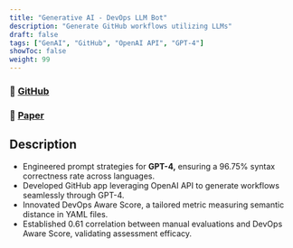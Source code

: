 ```yaml
---
title: "Generative AI - DevOps LLM Bot"
description: "Generate GitHub workflows utilizing LLMs"
draft: false
tags: ["GenAI", "GitHub", "OpenAI API", "GPT-4"]
showToc: false
weight: 99
--- 
```


### 🔗 [GitHub](https://github.com/kartikrawool/devops-llm-bot)
### 🔗 [Paper](https://arxiv.org/abs/2312.13225)


## Description

- Engineered prompt strategies for **GPT-4,** ensuring a 96.75% syntax correctness rate across languages.
- Developed GitHub app leveraging OpenAI API to generate workflows seamlessly through GPT-4.
- Innovated DevOps Aware Score, a tailored metric measuring semantic distance in YAML files.
- Established 0.61 correlation between manual evaluations and DevOps Aware Score, validating assessment efficacy.